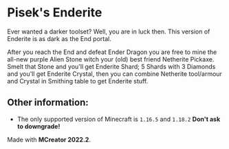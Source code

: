 # Pisek's Enderite

Ever wanted a darker toolset? Well, you are in luck then. This version of Enderite is as dark as the End portal.

After you reach the End and defeat Ender Dragon you are free to mine the all-new purple Alien Stone witch your (old) best friend Netherite Pickaxe. Smelt that Stone and you'll get Enderite Shard; 5 Shards with 3 Diamonds and you'll get Enderite Crystal, then you can combine Netherite tool/armour and Crystal in Smithing table to get Enderite stuff.

## Other information:
* The only supported version of Minecraft is `1.16.5` and `1.18.2` **Don't ask to downgrade!**

Made with **MCreator 2022.2**.
